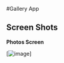 #Gallery App
## Screen Shots
**Photos Screen**

[![image](https://www.linkpicture.com/q/Screenshot_20220224-182453_Gallery.jpg)]
